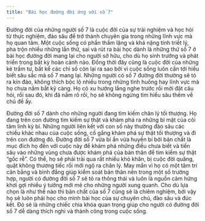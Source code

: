```yaml
---
title: "Bài học đường đời ứng với số 7"
---
```

Đường đời của những người số 7 là cuộc đời của sự trải nghiệm và học hỏi từ thực nghiệm, đào sâu để trở thành chuyên gia trong những lĩnh vực mà họ quan tâm. Một cuộc sống có phần thầm lặng và khá nặng tính triết lý, pha trộn nhiều những lần thử, sai và rút ra bài học dành là những thứ số 7 ở bài học đường đời mang lại cho người sở hữu, cho dù họ sinh trưởng và phát triển trong bất kỳ hoàn cảnh nào. Đồng thời đây cũng là cuộc đời của những kẻ trầm tư, bất kể các chỉ số còn lại ra sao bởi vì cuộc sống luôn cần tới hiểu biết sâu sắc mà số 7 mang lại. Những người có số 7 đường đời thường sẽ tỏ ra kín đáo, không thích bộc lộ nhiều trong những tình huống hay lĩnh vực mà họ chưa nắm bắt kỹ càng. Họ có xu hướng lắng nghe trước rồi mới đặt câu hỏi, rồi sau đó, khi đã nắm rõ rồi, họ sẽ không ngừng tìm hiểu sâu thêm về chủ đề ấy.

Đường đời số 7 dành cho những người đang tìm kiếm chân lý tối thượng. Họ đang trên con đường tìm kiếm sự thật và khám phá ra những bí mật của cõi tâm linh kỳ bí. Những người liên kết với con số này thường đào sâu các chiều khác nhau của cuộc sống, cố gắng khám phá sự thật tối thượng và đi trên con đường đó. Đường đời số 7 vừa bí ẩn vừa huyền bí bởi bản chất là mục đích họ đến với cuộc này để khám phá những điều chưa biết và tiến sâu vào những vùng chưa được khám phá của bản thân để tìm kiếm sự thật “gốc rễ”. Có thể, họ sẽ phải trải qua rất nhiều khó khăn, bị cuộc đời quăng, quật không thương tiếc rồi mới ngộ ra chân lý. May mắn vì họ có một tâm trí cân bằng và bình đẳng giúp kiểm soát bản thân nên trong một số trường hợp, người có đường đời số 7 sẽ tỏ ra thông thái và luôn là nguồn cảm hứng khơi gợi nhiều ý tưởng mới mẻ cho những người xung quanh. Cho dù lựa chọn là như thế nào thì bản chất của số 7 cũng sẽ là chiêm nghiệm, bởi vậy họ sẽ luôn phải học cho mình bài học của sự chuyên chú, đào sâu và đúc kết. Đó sẽ là những chiếc chìa khóa quan trọng giúp cho người có đường đời số 7 dễ dàng thích nghi và thành công trong cuộc sống.
